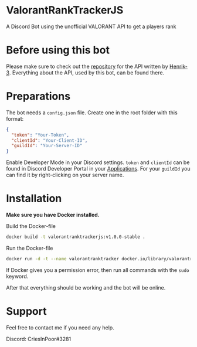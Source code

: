 # ValorantRankTrackerJS

A Discord Bot using the unofficial VALORANT API to get a players rank

# Before using this bot

Please make sure to check out the [repository](https://github.com/Henrik-3/unofficial-valorant-api) for the API written by [Henrik-3](https://github.com/Henrik-3). Everything about the API, used by this bot, can be found there.

# Preparations

The bot needs a `config.json` file. Create one in the root folder with this format:

```json
{
  "token": "Your-Token",
  "clientId": "Your-Client-ID",
  "guildId": "Your-Server-ID"
}
```

Enable Developer Mode in your Discord settings.
`token` and `clientId` can be found in Discord Developer Portal in your [Applications](https://discord.com/developers/applications). For your `guildId` you can find it by right-clicking on your server name.

# Installation

**Make sure you have Docker installed.**

Build the Docker-file

```bash
docker build -t valorantranktrackerjs:v1.0.0-stable .
```

Run the Docker-file

```bash
docker run -d -t --name valorantranktracker docker.io/library/valorantranktrackerjs:v1.0.0-stable
```

If Docker gives you a permission error, then run all commands with the `sudo` keyword.

After that everything should be working and the bot will be online.

# Support

Feel free to contact me if you need any help.

Discord: CriesInPoor#3281
